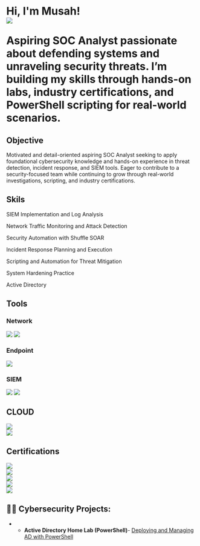 <h1>Hi, I'm Musah! <br/> 
<a href="www.linkedin.com/in/musah-issah-925ba2313"><img src="https://img.shields.io/badge/-LinkedIn-0072b1?&style=for-the-badge&logo=linkedin&logoColor=white" /></a>


Aspiring SOC Analyst passionate about defending systems and unraveling security threats. I’m building my skills through hands-on labs, industry certifications, and PowerShell scripting for real-world scenarios.

## Objective

Motivated and detail-oriented aspiring  SOC Analyst seeking to apply foundational cybersecurity knowledge and hands-on experience in threat detection, incident response, and SIEM tools. Eager to contribute to a security-focused team while continuing to grow through real-world investigations, scripting, and industry certifications.

## Skils
                                        
 SIEM Implementation and Log Analysis          
 
 Network Traffic Monitoring and Attack Detection 
 
 Security Automation with Shuffle SOAR         
 
 Incident Response Planning and Execution                      
 
 Scripting and Automation for Threat Mitigation
 
 System Hardening Practice 
 
 Active Directory
 
 

## Tools

### Network
<div>
    <img src="https://img.shields.io/badge/-Wireshark-1679A7?&style=for-the-badge&logo=Wireshark&logoColor=white" />
    <img src="https://img.shields.io/badge/-Suricata-EF3B2D?&style=for-the-badge&logo=Suricata&logoColor=white" />
   

### Endpoint
<div>
    <img src="https://img.shields.io/badge/-Microsoft_Defender_for_Endpoint-00A4EF?&style=for-the-badge&logo=Microsoft&logoColor=white" />
   

### SIEM
<div>
    <img src="https://img.shields.io/badge/-Microsoft_Sentinel-0078D4?&style=for-the-badge&logo=Microsoft&logoColor=white" />
    <img src="https://img.shields.io/badge/-Splunk-000000?&style=for-the-badge&logo=Splunk&logoColor=white" />

## CLOUD
<div>
    <img src="https://img.shields.io/badge/-Microsoft_Azure-0078D4?&style=for-the-badge&logo=Microsoft%20Azure&logoColor=white" />
</div>
    <div><img src="https://img.shields.io/badge/-Amazon_AWS-232F3E?&style=for-the-badge&logo=Amazon%20AWS&logoColor=white" />
</div>
    
## Certifications

<div>
<img src="https://img.shields.io/badge/-Security%2B-FF0000?&style=for-the-badge&logo=CompTIA&logoColor=white" />
<div>
<img src="https://img.shields.io/badge/-Azure_Cloud_Fundamentals-0078D4?&style=for-the-badge&logo=Microsoft%20Azure&logoColor=white" />
</div>
<div>
    <img src="https://img.shields.io/badge/-Active_Directory_(Windows_Server)-0066CC?&style=for-the-badge&logo=Microsoft&logoColor=white" />
</div>
<div>
    <img src="https://img.shields.io/badge/-Google_Cybersecurity_Certificate-4285F4?&style=for-the-badge&logo=Google&logoColor=white" />
</div>
<div>
    <img src="https://img.shields.io/badge/-ISC%C2%B2_Cybersecurity_Certificate-003478?&style=for-the-badge&logo=ISC2&logoColor=white" />
</div>

<h2>👨‍💻 Cybersecurity Projects:</h2>

- - <b>Active Directory Home Lab (PowerShell)</b>- [Deploying and Managing AD with PowerShell](https://github.com/joshmadakor1/AD-Lab)


